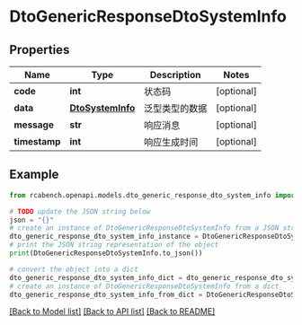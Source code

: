 # DtoGenericResponseDtoSystemInfo


## Properties

Name | Type | Description | Notes
------------ | ------------- | ------------- | -------------
**code** | **int** | 状态码 | [optional] 
**data** | [**DtoSystemInfo**](DtoSystemInfo.md) | 泛型类型的数据 | [optional] 
**message** | **str** | 响应消息 | [optional] 
**timestamp** | **int** | 响应生成时间 | [optional] 

## Example

```python
from rcabench.openapi.models.dto_generic_response_dto_system_info import DtoGenericResponseDtoSystemInfo

# TODO update the JSON string below
json = "{}"
# create an instance of DtoGenericResponseDtoSystemInfo from a JSON string
dto_generic_response_dto_system_info_instance = DtoGenericResponseDtoSystemInfo.from_json(json)
# print the JSON string representation of the object
print(DtoGenericResponseDtoSystemInfo.to_json())

# convert the object into a dict
dto_generic_response_dto_system_info_dict = dto_generic_response_dto_system_info_instance.to_dict()
# create an instance of DtoGenericResponseDtoSystemInfo from a dict
dto_generic_response_dto_system_info_from_dict = DtoGenericResponseDtoSystemInfo.from_dict(dto_generic_response_dto_system_info_dict)
```
[[Back to Model list]](../README.md#documentation-for-models) [[Back to API list]](../README.md#documentation-for-api-endpoints) [[Back to README]](../README.md)


